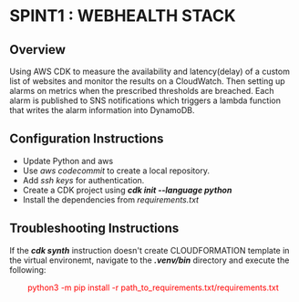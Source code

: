 # SPINT1 : WEBHEALTH STACK
## Overview
Using AWS CDK to measure the availability and latency(delay) of a custom list of websites and monitor the results on a CloudWatch. Then setting up alarms on metrics when the prescribed thresholds are breached. Each alarm is published to SNS notifications which triggers a lambda function that writes the alarm information into DynamoDB.
## Configuration Instructions
* Update Python and aws
* Use _aws codecommit_ to create a local repository.
* Add _ssh keys_ for authentication.
* Create a CDK project using _**cdk init --language python**_
* Install the dependencies from _requirements.txt_
## Troubleshooting Instructions
If the _**cdk synth**_ instruction doesn't create CLOUDFORMATION template in the virtual environemt, navigate to the _**.venv/bin**_ directory and execute the following:
<p align=center><span style="color:red">python3 -m pip install -r path_to_requirements.txt/requirements.txt</span></p>

